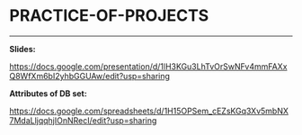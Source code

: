 # PRACTICE-OF-PROJECTS
---
**Slides:** 

https://docs.google.com/presentation/d/1lH3KGu3LhTvOrSwNFv4mmFAXxQ8WfXm6bI2yhbGGUAw/edit?usp=sharing


**Attributes of DB set:**

https://docs.google.com/spreadsheets/d/1H15OPSem_cEZsKGq3Xv5mbNX7MdaLljqqhjIOnNRecI/edit?usp=sharing
